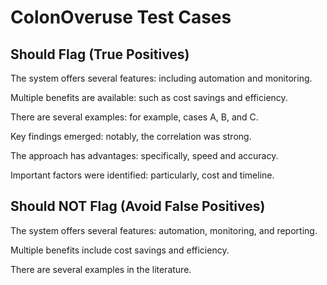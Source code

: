 # ColonOveruse Test Cases

## Should Flag (True Positives)

The system offers several features: including automation and monitoring.

Multiple benefits are available: such as cost savings and efficiency.

There are several examples: for example, cases A, B, and C.

Key findings emerged: notably, the correlation was strong.

The approach has advantages: specifically, speed and accuracy.

Important factors were identified: particularly, cost and timeline.

## Should NOT Flag (Avoid False Positives)

The system offers several features: automation, monitoring, and reporting.

Multiple benefits include cost savings and efficiency.

There are several examples in the literature.
